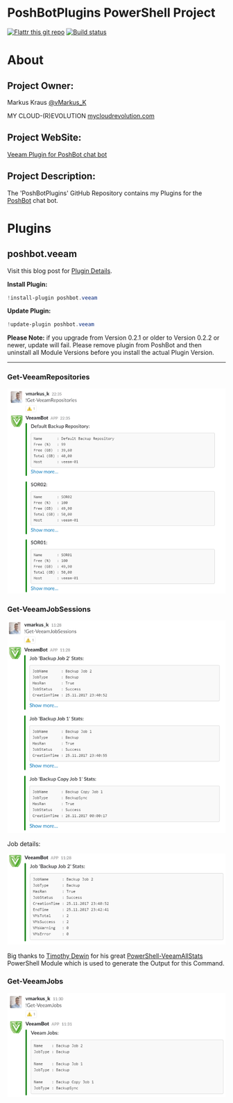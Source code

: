 PoshBotPlugins PowerShell Project
=============
[![Flattr this git repo](http://api.flattr.com/button/flattr-badge-large.png)](https://flattr.com/submit/auto?user_id=vMarkus_K&url=https://github.com/mycloudrevolution/PoshBotPlugins&title=PoshBotPlugins&language=Powershell&tags=github&category=software)
[![Build status](https://ci.appveyor.com/api/projects/status/ne1f3ta0cri18gkn?svg=true)](https://ci.appveyor.com/project/mycloudrevolution/poshbotplugins)
# About

## Project Owner:

Markus Kraus [@vMarkus_K](https://twitter.com/vMarkus_K)

MY CLOUD-(R)EVOLUTION [mycloudrevolution.com](http://mycloudrevolution.com/)

## Project WebSite:

[Veeam Plugin for PoshBot chat bot](https://mycloudrevolution.com/2017/11/27/veeam-plugin-for-poshbot-chat-bot/)

## Project Description:

The 'PoshBotPlugins' GitHub Repository contains my Plugins for the [PoshBot](https://github.com/poshbotio/PoshBot) chat bot.

# Plugins

## poshbot.veeam

Visit this blog post for [Plugin Details](https://mycloudrevolution.com/2017/11/27/veeam-plugin-for-poshbot-chat-bot/).

**Install Plugin:**

```powershell
!install-plugin poshbot.veeam
```

**Update Plugin:**

```powershell
!update-plugin poshbot.veeam
```

**Please Note:** if you upgrade from Version 0.2.1 or older to Version 0.2.2 or newer, update will fail. Please remove plugin from PoshBot and then uninstall all Module Versions before you install the actual Plugin Version.
___
### Get-VeeamRepositories

![Get-VeeamRepositories](/media/Get-VeeamRepositories.png)

### Get-VeeamJobSessions

![Get-VeeamSessions](/media/Get-VeeamJobSessions.png)

Job details:

![Get-VeeamSessions_Detail](/media/Get-VeeamJobSessions_Detail.png)

Big thanks to [Timothy Dewin](https://twitter.com/tdewin) for his great [PowerShell-VeeamAllStats](https://github.com/tdewin/randomsamples/tree/master/powershell-veeamallstat) PowerShell Module which is used to generate the Output for this Command.
### Get-VeeamJobs

![Get-VeeamJobs](/media/Get-VeeamJobs.png)
